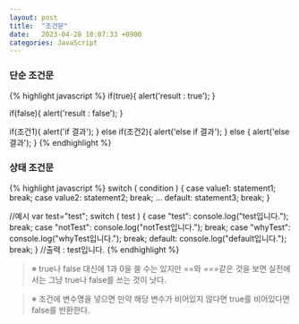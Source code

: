 ```yaml
---
layout: post
title:  "조건문"
date:   2023-04-28 10:07:33 +0900
categories: JavaScript
---
```


### 단순 조건문
{% highlight javascript %}
if(true){
    alert('result : true');
}

if(false){
    alert('result : false');
}

if(조건1){
    alert('if 결과');
}
else if(조건2){
    alert('else if 결과');
}
else {
    alert('else 결과');
}
{% endhighlight %}

### 상태 조건문
{% highlight javascript %}
switch ( condition ) {
    case value1:
        statement1;
    break;
    case value2:
        statement2;
    break;
    ...
    default:
        statement3;
    break;
}

//예시
var test="test";
switch ( test ) {
    case "test":
        console.log("test입니다.");
    break;
    case "notTest":
        console.log("notTest입니다.");
    break;
    case "whyTest":
        console.log("whyTest입니다.");
    break;
    default:
        console.log("default입니다.");
    break;
}
//출력 : test입니다.
{% endhighlight %}

>※ true나 false 대신에 1과 0을 쓸 수는 있지만 ==와 ===같은 것을 보면 실전에서는 그냥 true나 false를 쓰는 것이 낫다.

>※ 조건에 변수명을 넣으면 만약 해당 변수가 비어있지 않다면 true를 비어있다면 false를 반환한다.
